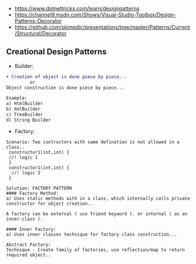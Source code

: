 - https://www.dotnettricks.com/learn/designpatterns
- https://channel9.msdn.com/Shows/Visual-Studio-Toolbox/Design-Patterns-Decorator
- https://github.com/skimedic/presentations/tree/master/Patterns/Current/Structural/Decorator

## Creational Design Patterns
- Builder:

```diff
+ Creation of object is done piece by piece...
         or
Object construction is done piece by piece...

Example:
a) HtmlBuilder
b) XmlBuilder
c) TreeBuilder
d) String Builder

```
- Factory:

```
Scenario: Two contructors with same defination is not allowed in a class..
 constructor1(int,int) {
 //! logic 1
 }
 constructor1(int,int) {
  //! logic 2
 }

Solution: FACTORY PATTERN
#### Factory Method:
a) Uses static methods with in a class, which internally calls private constructor for object creation..

A factory can be external ( use friend keyword ). or internal ( as an inner-class ).

#### Inner Factory: 
a) Uses inner classes technique for factory class construction...

Abstract Factory:
Technique - Create family of factories, use reflection/map to return required object..

```




